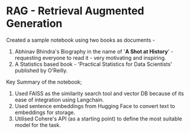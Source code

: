 # RAG - Retrieval Augmented Generation

Created a sample notebook using two books as documents -

1. Abhinav Bhindra's Biography in the name of '**A Shot at History**' - requesting everyone to read it - very motivating and inspiring.
2. A Statistics based book - 'Practical Statistics for Data Scientists' published by O'Reilly.


Key Summary of the notebook;

1. Used FAISS as the similarity search tool and vector DB because of its ease of integration using Langchain.
2. Used sentence embeddings from Hugging Face to convert text to embeddings for storage.
3. Utilised Cohere's API (as a starting point) to define the most suitable model for the task.

